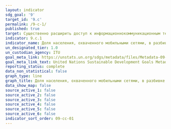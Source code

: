 ```yaml
---
layout: indicator
sdg_goal: '9'
target_id: '9.c'
permalink: /9-c-1/
published: true
target: Существенно расширить доступ к информационнокоммуникационным технологиям и стремиться к обеспечению всеобщего и недорогого доступа к Интернету в наименее развитых странах к 2020 году
indicator: 9.c.1
indicator_name: Доля населения, охваченного мобильными сетями, в разбивке по технологиям
un_designated_tier: 1.0
un_custodian_agency: ITU
goal_meta_link: https://unstats.un.org/sdgs/metadata/files/Metadata-09-0C-01.pdf
goal_meta_link_text: United Nations Sustainable Development Goals Metadata (pdf 663kB)
reporting_status: complete
data_non_statistical: false
graph_type: line
graph_title: Доля населения, охваченного мобильными сетями, в разбивке по технологиям
data_show_map: false
source_active_1: false
source_active_2: false
source_active_3: false
source_active_4: false
source_active_5: false
source_active_6: false
indicator_sort_order: 09-cc-01
---
```


